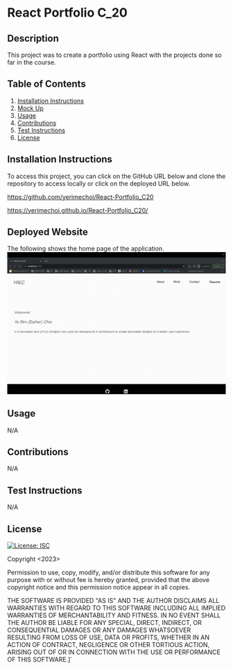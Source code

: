 # React Portfolio C_20
  
## Description
This project was to create a portfolio using React with the projects done so far in the course.

## Table of Contents
 1. [ Installation Instructions ](#installationInstructions)
 2. [ Mock Up ](#mockUp)
 3. [ Usage ](#usage)
 4. [ Contributions ](#contributions)
 5. [ Test Instructions ](#testInstructions)
 6. [ License ](#license)

  <a name="installationInstructions"></a>
  ## Installation Instructions
  To access this project, you can click on the GitHub URL below and clone the repository to access locally or click on the deployed URL below.

  https://github.com/yerimechoi/React-Portfolio_C20

  https://yerimechoi.github.io/React-Portfolio_C20/

  <a name="mockUp"></a>
  ## Deployed Website
  The following shows the home page of the application. 
  ![MockUp](./src/Assets/c20.gif)

  <a name="usage"></a>
  ## Usage
  N/A

  <a name="contributions"></a>
  ## Contributions
  N/A

  <a name="testInstructions"></a>
  ## Test Instructions
  N/A

  <a name="license"></a>
  ## License
  [![License: ISC](https://img.shields.io/badge/License-ISC-blue.svg)](https://opensource.org/licenses/ISC)

  Copyright <2023> <yerimechoi>
  
  Permission to use, copy, modify, and/or distribute this software for any purpose with or without fee is hereby granted, provided that the above copyright notice and this permission notice appear in all copies.
  
  THE SOFTWARE IS PROVIDED "AS IS" AND THE AUTHOR DISCLAIMS ALL WARRANTIES WITH REGARD TO THIS SOFTWARE INCLUDING ALL IMPLIED WARRANTIES OF MERCHANTABILITY AND FITNESS. IN NO EVENT SHALL THE AUTHOR BE LIABLE FOR ANY SPECIAL, DIRECT, INDIRECT, OR CONSEQUENTIAL DAMAGES OR ANY DAMAGES WHATSOEVER RESULTING FROM LOSS OF USE, DATA OR PROFITS, WHETHER IN AN ACTION OF CONTRACT, NEGLIGENCE OR OTHER TORTIOUS ACTION, ARISING OUT OF OR IN CONNECTION WITH THE USE OR PERFORMANCE OF THIS SOFTWARE.]`